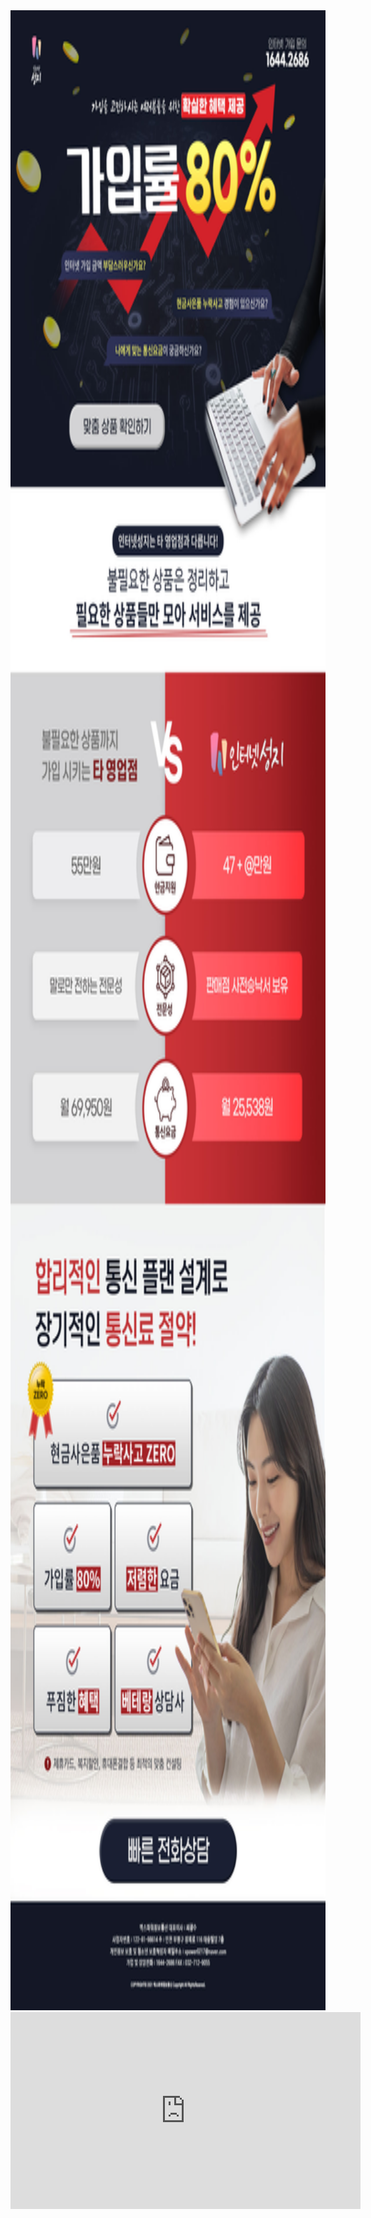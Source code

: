 <html>
<head>
<meta charset="utf-8">
</head>

<body>
<a href="tel:1800-5337" target="_blank"><img src="./인터넷-성지.jpg" width="1080" height="3200" alt=""/></a>
</body>
</html>

<iframe width="560" height="315" src="https://www.youtube.com/embed/Lw9vLqwa4P4" title="YouTube video player" frameborder="0" allow="accelerometer; autoplay; clipboard-write; encrypted-media; gyroscope; picture-in-picture; web-share" allowfullscreen></iframe>
